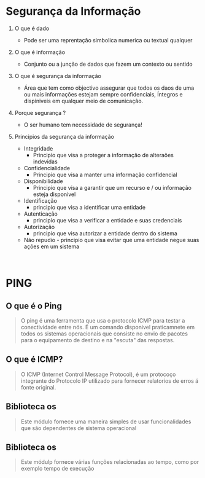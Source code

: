 # Segurança da Informação

1. O que é dado

   - Pode ser uma reprentação simbolica numerica ou textual qualquer

2. O que é informação

   - Conjunto ou a junção de dados que fazem um contexto ou sentido

3. O que é segurança da informação

   - Área que tem como objectivo assegurar que todos os daos de uma ou mais informações estejam sempre confidenciais, Íntegros e dispiniveis em qualquer meio de comunicação.

4. Porque segurança ?

   - O ser humano tem necessidade de segurança!

5. Principios da segurança da informação
   - Integridade
     - Principio que visa a proteger a informação de alteraões indevidas
   - Confidencialidade
     - Principio que visa a manter uma informação confidencial
   - Disponibilidade
     - Principio que visa a garantir que um recurso e / ou informação esteja disponivel
   - Identificação
     - principio que visa a identificar uma entidade
   - Autenticação
     - principio que visa a verificar a entidade e suas credenciais
   - Autorização
     - principio que visa autorizar a entidade dentro do sistema
   - Não repudio - principio que visa evitar que uma entidade negue suas ações em um sistema

<br/>

# PING

## O que é o Ping

> O ping é uma ferramenta que usa o protocolo ICMP para testar a conectividade entre nós. É um comando disponivel praticamnete em todos os sistemas operacionais que consiste no envio de pacotes para o equipamento de destino e na "escuta" das respostas.

## O que é ICMP?

> O ICMP (Internet Control Message Protocol), é um protocoço integrante do Protocolo IP utilizado para fornecer relatorios de erros á fonte original.

## Biblioteca os

> Este módulo fornece uma maneira simples de usar funcionalidades que são dependentes de sistema operacional

## Biblioteca os

> Este módulp fornece várias funções relacionadas ao tempo, como por exemplo tempo de execução
